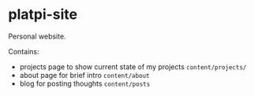# platpi-site
Personal website.

Contains:
- projects page to show current state of my projects `content/projects/`
- about page for brief intro `content/about`
- blog for posting thoughts `content/posts`
